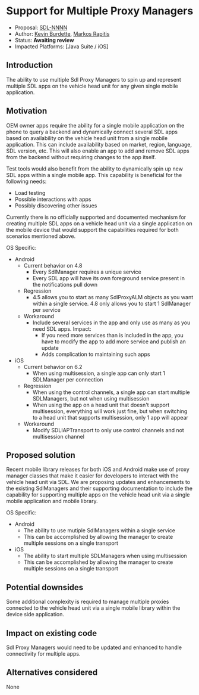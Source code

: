 # Support for Multiple Proxy Managers

* Proposal: [SDL-NNNN](NNNN-Multi-Proxy-Managers.md)
* Author: [Kevin Burdette](https://github.com/khburdette), [Markos Rapitis](https://github.com/mrapitis)
* Status: **Awaiting review**
* Impacted Platforms: [Java Suite / iOS]

## Introduction

The ability to use multiple Sdl Proxy Managers to spin up and represent multiple SDL apps on the vehicle head unit for any given single mobile application.

## Motivation

OEM owner apps require the ability for a single mobile application on the phone to query a backend and dynamically connect several SDL apps based on availability on the vehicle head unit from a single mobile application. This can include availability based on market, region, language, SDL version, etc. This will also enable an app to add and remove SDL apps from the backend without requiring changes to the app itself.

Test tools would also benefit from the ability to dynamically spin up new SDL apps within a single mobile app. This capability is beneficial for the following needs:
* Load testing
* Possible interactions with apps
* Possibly discovering other issues

Currently there is no officially supported and documented mechanism for creating multiple SDL apps on a vehicle head unit via a single application on the mobile device that would support the capabilities required for both scenarios mentioned above.

OS Specific:
* Android
  * Current behavior on 4.8
    * Every SdlManager requires a unique service
    * Every SDL app will have its own foreground service present in the notifications pull down
  * Regression
    * 4.5 allows you to start as many SdlProxyALM objects as you want within a single service. 4.8 only allows you to start 1 SdlManager per service
  * Workaround
    * Include several services in the app and only use as many as you need SDL apps. Impact:
      * If you need more services than is included in the app, you have to modify the app to add more service and publish an update
      * Adds complication to maintaining such apps
* iOS
  * Current behavior on 6.2
    * When using multisession, a single app can only start 1 SDLManager per connection
  * Regression
    * When using the control channels, a single app can start multiple SDLManagers, but not when using multisession
    * When using the app on a head unit that doesn't support multisession, everything will work just fine, but when switching to a head unit that supports multisession, only 1 app will appear
  * Workaround
    * Modify SDLIAPTransport to only use control channels and not multisession channel

## Proposed solution

Recent mobile library releases for both iOS and Android make use of proxy manager classes that make it easier for developers to interact with the vehicle head unit via SDL.  We are proposing updates and enhancements to the existing SdlManagers and their supporting documentation to include the capability for supporting multiple apps on the vehicle head unit via a single mobile application and mobile library.

OS Specific:
* Android
  * The ability to use mutiple SdlManagers within a single service
  * This can be accomplished by allowing the manager to create multiple sessions on a single transport
* iOS
  * The ability to start multiple SDLManagers when using multisession
  * This can be accomplished by allowing the manager to create multiple sessions on a single transport

## Potential downsides

Some additional complexity is required to manage multiple proxies connected to the vehicle head unit via a single mobile library within the device side application.

## Impact on existing code

Sdl Proxy Managers would need to be updated and enhanced to handle connectivity for multiple apps.

## Alternatives considered

None
